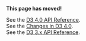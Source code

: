 **This page has moved!**

See the [D3 4.0 API Reference](https://github.com/d3/d3/blob/master/API.md#ordinal-scales).
<br>See the [Changes in D3 4.0](https://github.com/d3/d3/blob/master/CHANGES.md#ordinal-scales).
<br>See the [D3 3.x API Reference](https://github.com/d3/d3-3.x-api-reference/blob/master/Ordinal-Scales.md).
